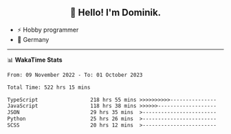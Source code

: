<h2 align="center">👋 Hello! I'm Dominik.</h2>

- ⚡ Hobby programmer
- 📍 Germany

---
📊 **WakaTime Stats**
<!--START_SECTION:waka-->

```txt
From: 09 November 2022 - To: 01 October 2023

Total Time: 522 hrs 15 mins

TypeScript                 218 hrs 55 mins >>>>>>>>>>---------------   41.92 %
JavaScript                 118 hrs 38 mins >>>>>>-------------------   22.72 %
JSON                       29 hrs 35 mins  >------------------------   05.67 %
Python                     25 hrs 26 mins  >------------------------   04.87 %
SCSS                       20 hrs 12 mins  >------------------------   03.87 %
```

<!--END_SECTION:waka-->
